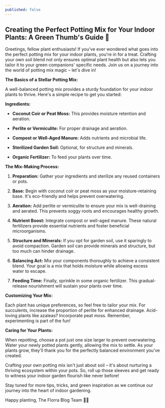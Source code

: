 ```yaml
---
published: false
---
```

## Creating the Perfect Potting Mix for Your Indoor Plants: A Green Thumb's Guide 🌱

Greetings, fellow plant enthusiasts! If you've ever wondered what goes into the perfect potting mix for your indoor plants, you're in for a treat. Crafting your own soil blend not only ensures optimal plant health but also lets you tailor it to your green companions' specific needs. Join us on a journey into the world of potting mix magic – let's dive in!

**The Basics of a Stellar Potting Mix:**

A well-balanced potting mix provides a sturdy foundation for your indoor plants to thrive. Here's a simple recipe to get you started:

**Ingredients:**

- **Coconut Coir or Peat Moss:** This provides moisture retention and aeration.

- **Perlite or Vermiculite:** For proper drainage and aeration.

- **Compost or Well-Aged Manure:** Adds nutrients and microbial life.

- **Sterilized Garden Soil:** Optional, for structure and minerals.

- **Organic Fertilizer:** To feed your plants over time.

**The Mix-Making Process:**

1. **Preparation:** Gather your ingredients and sterilize any reused containers or pots.

2. **Base:** Begin with coconut coir or peat moss as your moisture-retaining base. It's eco-friendly and helps prevent overwatering.

3. **Aeration:** Add perlite or vermiculite to ensure your mix is well-draining and aerated. This prevents soggy roots and encourages healthy growth.

4. **Nutrient Boost:** Integrate compost or well-aged manure. These natural fertilizers provide essential nutrients and foster beneficial microorganisms.

5. **Structure and Minerals:** If you opt for garden soil, use it sparingly to avoid compaction. Garden soil can provide minerals and structure, but too much can hinder drainage.

6. **Balancing Act:** Mix your components thoroughly to achieve a consistent blend. Your goal is a mix that holds moisture while allowing excess water to escape.

7. **Feeding Time:** Finally, sprinkle in some organic fertilizer. This gradual-release nourishment will sustain your plants over time.

**Customizing Your Mix:**

Each plant has unique preferences, so feel free to tailor your mix. For succulents, increase the proportion of perlite for enhanced drainage. Acid-loving plants like azaleas? Incorporate peat moss. Remember, experimenting is part of the fun!

**Caring for Your Plants:**

When repotting, choose a pot just one size larger to prevent overwatering. Water your newly potted plants gently, allowing the mix to settle. As your plants grow, they'll thank you for the perfectly balanced environment you've created.

Crafting your own potting mix isn't just about soil – it's about nurturing a thriving ecosystem within your pots. So, roll up those sleeves and get ready to witness your indoor garden flourish like never before!

Stay tuned for more tips, tricks, and green inspiration as we continue our journey into the heart of indoor gardening.

Happy planting,
The Florra Blog Team 🌿🍀